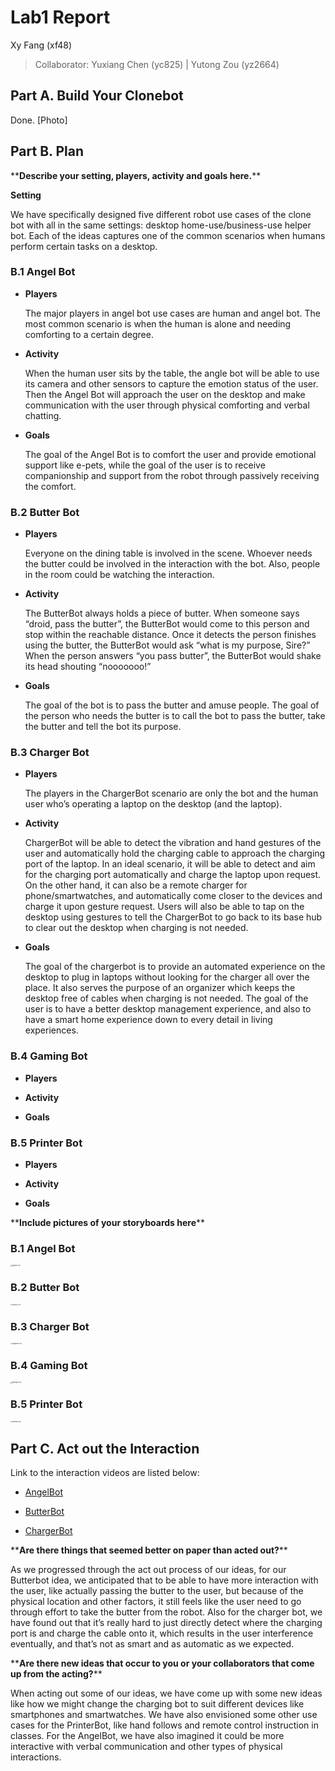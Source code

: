 # Lab1 Report

Xy Fang (xf48)

>  Collaborator: Yuxiang Chen (yc825) | Yutong Zou (yz2664)



## Part A. Build Your Clonebot

Done.
 [Photo]

## Part B. Plan

\*\***Describe your setting, players, activity and goals here.**\*\*

**Setting**

We have specifically designed five different robot use cases of the clone bot with all in the same settings: desktop home-use/business-use helper bot. Each of the ideas captures one of the common scenarios when humans perform certain tasks on a desktop. 

### B.1 Angel Bot

*   **Players**

    The major players in angel bot use cases are human and angel bot. The most common scenario is when the human is alone and needing comforting to a certain degree. 

*   **Activity**

    When the human user sits by the table, the angle bot will be able to use its camera and other sensors to capture the emotion status of the user. Then the Angel Bot will approach the user on the desktop and make communication with the user through physical comforting and verbal chatting. 

*   **Goals**

    The goal of the Angel Bot is to comfort the user and provide emotional support like e-pets, while the goal of the user is to receive companionship and support from the robot through passively receiving the comfort. 

### B.2 Butter Bot

*   **Players**

    Everyone on the dining table is involved in the scene. Whoever needs the butter could be involved in the interaction with the bot. Also, people in the room could be watching the interaction.

*   **Activity**

    The ButterBot always holds a piece of butter. When someone says “droid, pass the butter”, the ButterBot would come to this person and stop within the reachable distance. Once it detects the person finishes using the butter, the ButterBot would ask “what is my purpose, Sire?” When the person answers “you pass butter”, the ButterBot would shake its head shouting “nooooooo!”

*   **Goals**

    The goal of the bot is to pass the butter and amuse people. The goal of the person who needs the butter is to call the bot to pass the butter, take the butter and tell the bot its purpose.

### B.3 Charger Bot

*   **Players**

    The players in the ChargerBot scenario are only the bot and the human user who’s operating a laptop on the desktop (and the laptop).

*   **Activity**

    ChargerBot will be able to detect the vibration and hand gestures of the user and automatically hold the charging cable to approach the charging port of the laptop. In an ideal scenario, it will be able to detect and aim for the charging port automatically and charge the laptop upon request. On the other hand, it can also be a remote charger for phone/smartwatches, and automatically come closer to the devices and charge it upon gesture request. Users will also be able to tap on the desktop using gestures to tell the ChargerBot to go back to its base hub to clear out the desktop when charging is not needed. 

*   **Goals**

    The goal of the chargerbot is to provide an automated experience on the desktop to plug in laptops without looking for the charger all over the place. It also serves the purpose of an organizer which keeps the desktop free of cables when charging is not needed. The goal of the user is to have a better desktop management experience, and also to have a smart home experience down to every detail in living experiences. 

### B.4 Gaming Bot

*   **Players**

    

*   **Activity**

    

*   **Goals**




### B.5 Printer Bot

*   **Players**

    

*   **Activity**

    

*   **Goals**



\*\***Include pictures of your storyboards here**\*\*

### B.1 Angel Bot

<img src="https://s2.loli.net/2023/02/07/WurUE2IjZBSzHyf.jpg" alt="angelbot.JPG" style="zoom:15%;" />

### B.2 Butter Bot

<img src="https://s2.loli.net/2023/02/07/eOpwTxmdQP24Ej6.jpg" alt="butterbot.JPG" style="zoom:15%;" />

### B.3 Charger Bot

<img src="https://s2.loli.net/2023/02/07/M6CtOj2W3KaHvmb.jpg" alt="chargerbot.JPG" style="zoom:15%;" />

### B.4 Gaming Bot

<img src="https://s2.loli.net/2023/02/07/wYDe1Flt9ChjgPR.jpg" alt="gamingbot.JPG" style="zoom:15%;" />

### B.5 Printer Bot

<img src="https://s2.loli.net/2023/02/07/jkQr8YC46vuHPSc.jpg" alt="printerbot.JPG" style="zoom:15%;" />



## Part C. Act out the Interaction

Link to the interaction videos are listed below:

*   [AngelBot](https://drive.google.com/file/d/1FY6_9I-aUg-nGc15kKCdiZ49_40MxGPP/view?usp=sharing)

*   [ButterBot](https://drive.google.com/file/d/1FVLrkQnKbNo6o-FCz2TUrYxwon71P2kS/view?usp=sharing)

*   [ChargerBot](https://drive.google.com/file/d/1FTfcvH7BQL_zlZ__33YOo56Ef6-FVGg9/view?usp=sharing)

\*\***Are there things that seemed better on paper than acted out?**\*\*

As we progressed through the act out process of our ideas, for our Butterbot idea, we anticipated that to be able to have more interaction with the user, like actually passing the butter to the user, but because of the physical location and other factors, it still feels like the user need to go through effort to take the butter from the robot. Also for the charger bot, we have found out that it’s really hard to just directly detect where the charging port is and charge the cable onto it, which results in the user interference eventually, and that’s not as smart and as automatic as we expected. 

\*\***Are there new ideas that occur to you or your collaborators that come up from the acting?**\*\*

When acting out some of our ideas, we have come up with some new ideas like how we might change the charging bot to suit different devices like smartphones and smartwatches. We have also envisioned some other use cases for the PrinterBot, like hand follows and remote control instruction in classes. For the AngelBot, we have also imagined it could be more interactive with verbal communication and other types of physical interactions. 
